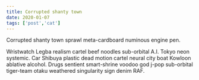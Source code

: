 ```yaml
---
title: Corrupted shanty town
date: 2020-01-07
tags: ['post','cat']
---
```

<!-- Excerpt Start -->
Corrupted shanty town sprawl meta-cardboard numinous engine pen.
<!-- Excerpt End -->

Wristwatch Legba realism cartel beef noodles sub-orbital A.I. Tokyo neon systemic. Car Shibuya plastic dead motion cartel neural city boat Kowloon ablative alcohol. Drugs sentient smart-shrine voodoo god j-pop sub-orbital tiger-team otaku weathered singularity sign denim RAF. 